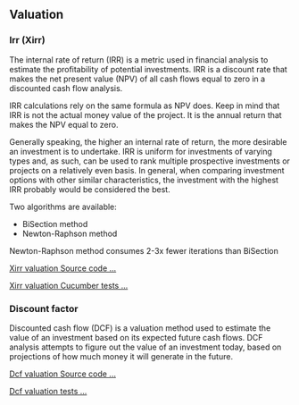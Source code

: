 ## Valuation
### Irr (Xirr)

The internal rate of return (IRR) is a metric used in financial analysis to estimate the profitability of potential investments. IRR is a discount rate that makes the net present value (NPV) of all cash flows equal to zero in a discounted cash flow analysis.

IRR calculations rely on the same formula as NPV does. Keep in mind that IRR is not the actual money value of the project. It is the annual return that makes the NPV equal to zero.

Generally speaking, the higher an internal rate of return, the more desirable an investment is to undertake. IRR is uniform for investments of varying types and, as such, can be used to rank multiple prospective investments or projects on a relatively even basis. In general, when comparing investment options with other similar characteristics, the investment with the highest IRR probably would be considered the best.

Two algorithms are available:
- BiSection method
- Newton-Raphson method

Newton-Raphson method consumes 2-3x fewer iterations than BiSection

[Xirr valuation Source code ...](../src/main/java/org/blacksmith/finlib/valuation/xirr)

[Xirr valuation Cucumber tests ...](../src/test/resources/features/valuation)

### Discount factor

Discounted cash flow (DCF) is a valuation method used to estimate the value of an investment based on its expected future cash flows. DCF analysis attempts to figure out the value of an investment today, based on projections of how much money it will generate in the future.

[Dcf valuation Source code ...](../src/main/java/org/blacksmith/finlib/valuation/dcf)

[Dcf valuation tests ...](../src/test/java/org/blacksmith/finlib/valuation/dcf)

